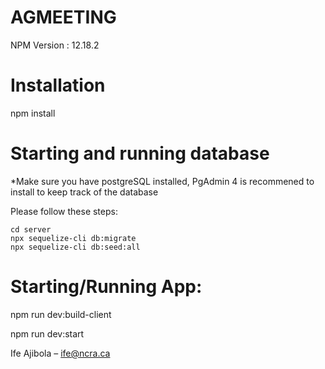 # AGMEETING

NPM Version : 12.18.2

# Installation

npm install

# Starting and running database
*Make sure you have postgreSQL installed, PgAdmin 4 is recommened to install to keep track of the database

Please follow these steps:
```
cd server
npx sequelize-cli db:migrate
npx sequelize-cli db:seed:all
```
# Starting/Running App:

npm run dev:build-client

npm run dev:start

Ife Ajibola – ife@ncra.ca
 
